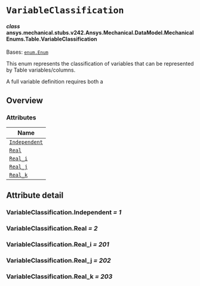 # `VariableClassification`



#### *class* ansys.mechanical.stubs.v242.Ansys.Mechanical.DataModel.MechanicalEnums.Table.VariableClassification

Bases: [`enum.Enum`](https://docs.python.org/3/library/enum.html#enum.Enum)

This enum represents the classification of variables that can be represented by Table
variables/columns.

A full variable definition requires both a

<!-- !! processed by numpydoc !! -->

<a id="overview"></a>

## Overview

### Attributes

| Name |
| -------------------------------------------------------- |
| [`Independent`](#VariableClassification.Independent) |
| [`Real`](#VariableClassification.Real) |
| [`Real_i`](#VariableClassification.Real_i) |
| [`Real_j`](#VariableClassification.Real_j) |
| [`Real_k`](#VariableClassification.Real_k) |

<a id="attribute-detail"></a>

## Attribute detail

<a id="VariableClassification.Independent"></a>

### VariableClassification.Independent *= 1*

<a id="VariableClassification.Real"></a>

### VariableClassification.Real *= 2*

<a id="VariableClassification.Real_i"></a>

### VariableClassification.Real_i *= 201*

<a id="VariableClassification.Real_j"></a>

### VariableClassification.Real_j *= 202*

<a id="VariableClassification.Real_k"></a>

### VariableClassification.Real_k *= 203*


